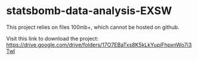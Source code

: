 # statsbomb-data-analysis-EXSW

This project relies on files 100mb+, which cannot be hosted on github.

Visit this link to download the project:
https://drive.google.com/drive/folders/17O7EBaTxs8K5kLkYupiFhpxnWo7i3TwI
